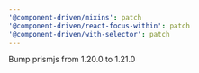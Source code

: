 ```yaml
---
'@component-driven/mixins': patch
'@component-driven/react-focus-within': patch
'@component-driven/with-selector': patch
---
```

Bump prismjs from 1.20.0 to 1.21.0
